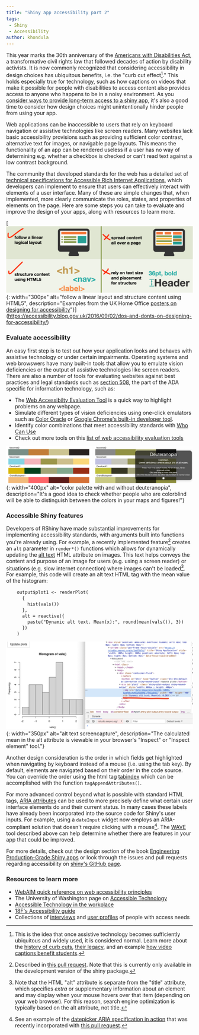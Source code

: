 ```yaml
---
title: "Shiny app accessibility part 2"
tags:
 - Shiny
 - Accessibility
author: khondula
---
```


This year marks the 30th anniversary of the [Americans with Disabilities Act](https://adata.org/learn-about-ada), a transformative civil rights law that followed decades of action by disability activists. It is now commonly recognized that considering accessibility in design choices has ubiquitous benefits, i.e. the "curb cut effect[^1]." This holds especially true for technology, such as how captions on videos that make it possible for people with disabilities to access content also provides access to anyone who happens to be in a noisy environment. As you [consider ways to provide long-term access to a shiny app](https://cyberhelp.sesync.org/blog/shiny-in-pubs.html), it's also a good time to consider how design choices might unintentionally hinder people from using your app. 

Web applications can be inaccessible to users that rely on keyboard navigation or assistive technologies like screen readers. Many websites lack basic accessibility provisions such as providing sufficient color contrast, alternative text for images, or navigable page layouts. This means the functionality of an app can be rendered useless if a user has no way of determining e.g. whether a checkbox is checked or can't read text against a low contrast background.

The community that developed standards for the web has a detailed set of [technical specifications for Accessible Rich Internet Applications](https://www.w3.org/TR/wai-aria-practices/), which developers can implement to ensure that users can effectively interact with elements of a user interface. Many of these are simple changes that, when implemented, more clearly communicate the roles, states, and properties of elements on the page. Here are some steps you can take to evaluate and improve the design of your apps, along with resources to learn more.

[![](/assets/images/accessibility-poster-screen-readers.png){: width="300px" alt="follow a linear layout and structure content using HTML5", description="Examples from the UK Home Office [posters on designing for accessibility](https://accessibility.blog.gov.uk/2016/09/02/dos-and-donts-on-designing-for-accessibility/)"}](https://accessibility.blog.gov.uk/2016/09/02/dos-and-donts-on-designing-for-accessibility/)

### Evaluate accessibility

An easy first step is to test out how your application looks and behaves with assistive technology or under certain impairments. Operating systems and web browswers have many built-in tools that allow you to emulate vision deficiencies or the output of assistive technologies like screen readers. There are also a number of tools for evaluating websites against best practices and legal standards such as [section 508](https://digital.gov/2018/01/30/updated-it-accessibility-standards/), the part of the ADA specific for information technology, such as:

* The [Web Accessibilty Evaluation Tool](https://wave.webaim.org/) is a quick way to highlight problems on any webpage. 
* Simulate different types of vision deficiencies using one-click emulators such as [Color Oracle](https://colororacle.org/) or [Google Chrome's built-in developer tool](https://developers.google.com/web/updates/2020/03/devtools). 
* Identify color combinations that meet accessibility standards with [Who Can Use](https://whocanuse.com/)
* Check out more tools on this [list of web accessibility evaluation tools]( https://www.w3.org/WAI/ER/tools/)

![](/assets/images/simulate-color-def.png){: width="400px" alt="color palette with and without deuteranopia", description="It's a good idea to check whether people who are colorblind will be able to distinguish between the colors in your maps and figures!"}

### Accessible Shiny features

Developers of RShiny have made substantial improvements for implementing accessibility standards, with arguments built into functions you're already using. For example, a recently implemented feature[^2] creates an `alt` parameter in `render*()` functions which allows for dynamically updating the [alt text](https://webaim.org/techniques/alttext/) HTML attribute on images. This text helps conveys the content and purpose of an image for users (e.g. using a screen reader) or situations (e.g. slow internet connection) where images can't be loaded[^3]. For example, this code will create an alt text HTML tag with the mean value of the histogram:

```
    output$plot1 <- renderPlot(
      {
        hist(vals())
      },
      alt = reactive({
        paste("Dynamic alt text. Mean(x):", round(mean(vals()), 3))
      })
    )
```

![](/assets/images/alt-text-tag.png){: width="350px" alt="alt text screencapture", description="The calculated mean in the alt attribute is viewable in your browser's \"Inspect\" or \"Inspect element\" tool."}

Another design consideration is the order in which fields get highlighted when navigating by keyboard instead of a mouse (i.e. using the tab key). By default, elements are navigated based on their order in the code source. You can override the order using the html tag [tabindex](https://www.w3.org/WAI/GL/wiki/Creating_Logical_Tab_Order_with_the_Tabindex_Attribute) which can be accomplished with the function `tagAppendAttributes()`. 

For more advanced control beyond what is possible with standard HTML tags, [ARIA attributes](https://webaim.org/techniques/aria/) can be used to more precisely define what certain user interface elements do and their current status. In many cases these labels have already been incorporated into the source code for Shiny's user inputs. For example, using a `dateInput` widget now employs an ARIA-compliant solution that doesn't require clicking with a mouse[^4]. The [WAVE](https://wave.webaim.org/) tool described above can help determine whether there are features in your app that could be improved. 

For more details, check out the design section of the book [Engineering Production-Grade Shiny apps](https://engineering-shiny.org/matters.html#web-accessibility) or look through the issues and pull requests regarding accessibility on [shiny's GitHub page](https://github.com/rstudio/shiny/labels/Type%3A%20Accessibility). 

### Resources to learn more

* [WebAIM quick reference on web accessibility principles](https://webaim.org/resources/quickref/)
* The University of Washington page on [Accessible Technology](https://www.washington.edu/accessibility/web/aria/)
* [Accessible Technology in the workplace](https://accessibletech.org/accessible-technology/#general)
* [18F's Accessibility guide](https://accessibility.18f.gov/)
* Collections of [interviews](https://accessibility.blog.gov.uk/category/accessibility-and-me/) and [user profiles](https://www.gov.uk/government/publications/understanding-disabilities-and-impairments-user-profiles) of people with access needs 


[^1]: This is the idea that once assistive technology becomes sufficiently ubiquitous and widely used, it is considered normal. Learn more about the [history of curb cuts](https://99percentinvisible.org/episode/curb-cuts/), [their legacy](https://ssir.org/articles/entry/the_curb_cut_effect), and an example [how video captions benefit students](https://medium.com/@mosaicofminds/the-curb-cut-effect-how-making-public-spaces-accessible-to-people-with-disabilities-helps-everyone-d69f24c58785). 
[^2]: Described in [this pull request](https://github.com/rstudio/shiny/pull/3006). Note that this is currently only available in the development version of the shiny package. 
[^3]: Note that the HTML "alt" attribute is separate from the "title" attribute, which specifies *extra* or supplementary information about an element and may display when your mouse hovers over that item (depending on your web browser). For this reason, search engine optimization is typically based on the alt attribute, not title. 
[^4]: See an example of the [datepicker ARIA specification in action](https://www.w3.org/TR/wai-aria-practices-1.1/examples/dialog-modal/datepicker-dialog.html) that was recently incorporated with [this pull request](https://github.com/rstudio/shiny/issues/2951). 
